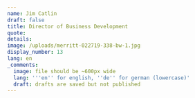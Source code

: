 ```yaml
---
name: Jim Catlin
draft: false
title: Director of Business Development
quote:
details:
image: /uploads/merritt-022719-338-bw-1.jpg
display_number: 13
lang: en
_comments:
  image: file should be ~600px wide
  lang: '''en'' for english, ''de'' for german (lowercase)'
  draft: drafts are saved but not published
---
```

